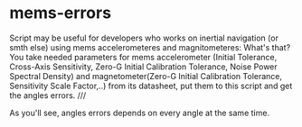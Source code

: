 # mems-errors
Script may be useful for developers who works on inertial navigation (or smth else) using  mems accelerometeres and magnitometeres:
What's that?
You take needed parameters for mems accelerometer (Initial Tolerance, Cross-Axis Sensitivity, Zero-G Initial Calibration Tolerance, Noise Power Spectral Density) and magnetometer(Zero-G Initial Calibration Tolerance, Sensitivity Scale Factor,..) from its datasheet, put them to this script and get the angles errors. 
///

As you'll see, angles errors depends on every angle at the same time. 
